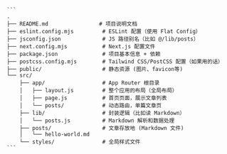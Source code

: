 <pre><code>```
.
├── README.md                # 项目说明文档
├── eslint.config.mjs         # ESLint 配置（使用 Flat Config）
├── jsconfig.json             # JS 路径别名（比如 @/lib/posts）
├── next.config.mjs           # Next.js 配置文件
├── package.json              # 项目基本信息 + 依赖
├── postcss.config.mjs        # Tailwind CSS/PostCSS 配置（如果用的话）
├── public/                   # 静态资源 (图片、favicon等)
└── src/
    ├── app/                  # App Router 根目录
    │   ├── layout.js         # 整个应用的布局（全局布局）
    │   ├── page.js           # 首页页面，展示文章列表
    │   └── posts/            # 动态路由，单篇文章页
    ├── lib/                  # 封装逻辑（比如读 Markdown）
    │   └── posts.js          # Markdown 解析和数据处理
    ├── posts/                # 文章存放地 (Markdown 文件)
    │   └── hello-world.md
    └── styles/               # 全局样式文件
```
</code></pre>
